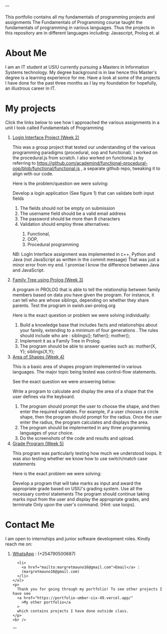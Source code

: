 '''
<br />
    <p>
      This portfolio contains all my fundamentals of programming projects and
      assignments The Fundamentals of Programming course taught the fundamentals
      of programming in various languages. Thus the projects in this repository
      are in different languages including: Javascript, Prolog et. al
    </p>
    <h1>About Me</h1>
    <p>
      I am an IT student at USIU currently pursuing a Masters in Information
      Systems technology. My degree background is in law hence this Master's
      degree is a learning experience for me. Have a look at some of the
      projects I have done for the past three months as I lay my foundation for
      hopefully, an illustrous career in IT.
    </p>
    <h1>My projects</h1>
    <p>
      Click the links below to see how I approached the various assignments in a
      unit I took called Fundamentals of Programming
    </p>
    <ol>
      <li>
        <a
          href="https://github.com/19992018/fundamentals-of-progamming-portfolio/tree/main/sign-in-group-assignment"
          >Login Interface Project (Week 2)</a
        >
      </li>
      <p>
        This was a group project that tested our understanding of the various
        programming paradigms (procedural, oop and functional). I worked on the
        procedural.js from scratch. I also worked on functional.js by referring
        to
        https://github.com/academind/functional-procedural-oop/blob/functional/functional.js
        , a separate github repo, tweaking it to align with our code.
      </p>
      <p>Here is the problem/question we were solving:</p>
      <p>
        Develop a login application (See figure 1) that can validate both input
        fields
      </p>
      <ol>
        <li>The fields should not be empty on submission</li>
        <li>The username field should be a valid email address</li>
        <li>The password should be more than 8 characters</li>
        <li>Validation should employ three alternatives:</li>
        <ol>
          <li>Functional,</li>
          <li>OOP,</li>
          <li>Procedural programming</li>
        </ol>
      </ol>
      <p>
        NB: LogIn Interface assignment was implemented in c++, Python and Java
        (not JavaScript as written in the commit message) That was just a minor
        error from my end. I promise I know the difference between Java and
        JavaScript.
      </p>
      <li>
        <a
          href="https://github.com/19992018/fundamentals-of-progamming-portfolio/blob/main/margret_mauno_family_tree%20(1).pl"
          >Family Tree using Prolog (Week 3)</a
        >
      </li>
      <p>
        A program in PROLOG that is able to tell the relationship between family
        members based on data you have given the program. For instance, it can
        tell who are whose siblings, depending on whether they share parents.
        Test the program in swish.swi-prolog.org
      </p>
      <p>Here is the exact question or problem we were solving individually:</p>
      <ol>
        <li>
          Build a knowledge base that includes facts and relationships about
          your family, extending to a minimum of four generations . The rules
          should include who are : siblings(); father(); mother();
        </li>
        <li>Implement it as a Family Tree in Prolog.</li>
        <li>
          The program should be able to answer queries such as: mother(X, Y);
          siblings(X,Y);
        </li>
      </ol>
      <li>
        <a
          href="https://github.com/19992018/fundamentals-of-progamming-portfolio/tree/main/Area-%20in%20various%20programs"
          >Area of Shapes (Week 4)</a
        >
      </li>
      <p>
        This is a basic area of shapes program implemented in various languages.
        The major topic being tested was control-flow statements.
      </p>
      <p>See the exact question we were answering below:</p>
      <p>
        Write a program to calculate and display the area of a shape that the
        user defines via the keyboard.
      </p>
      <ol>
        <li>
          The program should prompt the user to choose the shape, and then enter
          the required variables. For example, if a user chooses a circle shape,
          then the program should prompt for the radius. Once the user enter the
          radius, the program calculates and displays the area.
        </li>
        <li>
          The program should be implemented in any three programming languages
          of your choice.
        </li>
        <li>Do the screenshots of the code and results and upload.</li>
      </ol>
      <li>
        <a
          href="https://github.com/19992018/fundamentals-of-progamming-portfolio/blob/main/Grades%20program.py"
          >Grade Program (Week 5)</a
        >
      </li>
      <p>
        This program was particularly testing how much we understood loops. It
        was also testing whether we know how to use switch/match case statements
      </p>
      <p>Here is the exact problem we were solving:</p>
      <p>
        Develop a program that will take marks as input and award the
        appropriate grade based on USIU's grading system. Use all the necessary
        control statements The program should continue taking marks input from
        the user and display the appropriate grades, and terminate Only upon the
        user's command. (Hint: use loops).
      </p>
    </ol>
    <h1>Contact Me</h1>
    <p>
      I am open to internships and junior software development roles. Kindly
      reach me on:
    </p>
    <ol>
      <li>
        <a href="https://wa.me/254790500687">WhatsApp</a> : (+254790500687)
      </li>

      <li>
        <a href="mailto:margretmauno16@gmail.com">Email</a> :
        (margretmauno16@gmail.com)
      </li>
    </ol>
    <p>
      Thank you for going through my portfolio! To see other projects I have see
      <a href="https://portfolio-umber-six-49.vercel.app/"
        >My other portfolio</a
      >
      which contains projects I have done outside class.
    </p>
    <br />

'''
